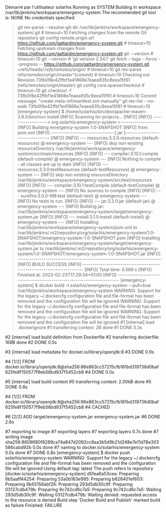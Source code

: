 Démarré par l'utilisateur solarhis
Running as SYSTEM
Building in workspace /var/lib/jenkins/workspace/emergency-system
The recommended git tool is: NONE
No credentials specified
 > git rev-parse --resolve-git-dir /var/lib/jenkins/workspace/emergency-system/.git # timeout=10
Fetching changes from the remote Git repository
 > git config remote.origin.url https://github.com/gattardm/emergency-system.git # timeout=10
Fetching upstream changes from https://github.com/gattardm/emergency-system.git
 > git --version # timeout=10
 > git --version # 'git version 2.34.1'
 > git fetch --tags --force --progress -- https://github.com/gattardm/emergency-system.git +refs/heads/*:refs/remotes/origin/* # timeout=10
 > git rev-parse refs/remotes/origin/master^{commit} # timeout=10
Checking out Revision 73fb0f8e42ffbf1e41868e7eaea935c8eea15f61 (refs/remotes/origin/master)
 > git config core.sparsecheckout # timeout=10
 > git checkout -f 73fb0f8e42ffbf1e41868e7eaea935c8eea15f61 # timeout=10
Commit message: "create meta-inf/manifest.xml manually"
 > git rev-list --no-walk 73fb0f8e42ffbf1e41868e7eaea935c8eea15f61 # timeout=10
[emergency-system] $ /home/solarhis/bin/dev/apache-maven-3.9.0/bin/mvn install
[INFO] Scanning for projects...
[INFO] 
[INFO] -------------------< org.solarhis:emergency-system >--------------------
[INFO] Building emergency-system 1.0-SNAPSHOT
[INFO]   from pom.xml
[INFO] --------------------------------[ jar ]---------------------------------
[INFO] 
[INFO] --- resources:3.3.0:resources (default-resources) @ emergency-system ---
[INFO] skip non existing resourceDirectory /var/lib/jenkins/workspace/emergency-system/src/main/resources
[INFO] 
[INFO] --- compiler:3.10.1:compile (default-compile) @ emergency-system ---
[INFO] Nothing to compile - all classes are up to date
[INFO] 
[INFO] --- resources:3.3.0:testResources (default-testResources) @ emergency-system ---
[INFO] skip non existing resourceDirectory /var/lib/jenkins/workspace/emergency-system/src/test/resources
[INFO] 
[INFO] --- compiler:3.10.1:testCompile (default-testCompile) @ emergency-system ---
[INFO] No sources to compile
[INFO] 
[INFO] --- surefire:3.0.0-M8:test (default-test) @ emergency-system ---
[INFO] No tests to run.
[INFO] 
[INFO] --- jar:3.3.0:jar (default-jar) @ emergency-system ---
[INFO] Building jar: /var/lib/jenkins/workspace/emergency-system/target/emergency-system.jar
[INFO] 
[INFO] --- install:3.1.0:install (default-install) @ emergency-system ---
[INFO] Installing /var/lib/jenkins/workspace/emergency-system/pom.xml to /var/lib/jenkins/.m2/repository/org/solarhis/emergency-system/1.0-SNAPSHOT/emergency-system-1.0-SNAPSHOT.pom
[INFO] Installing /var/lib/jenkins/workspace/emergency-system/target/emergency-system.jar to /var/lib/jenkins/.m2/repository/org/solarhis/emergency-system/1.0-SNAPSHOT/emergency-system-1.0-SNAPSHOT.jar
[INFO] ------------------------------------------------------------------------
[INFO] BUILD SUCCESS
[INFO] ------------------------------------------------------------------------
[INFO] Total time:  0.589 s
[INFO] Finished at: 2023-02-23T17:29:34+01:00
[INFO] ------------------------------------------------------------------------
[emergency-system] $ docker build -t solarhis/emergency-system --pull=true /var/lib/jenkins/workspace/emergency-system
WARNING: Support for the legacy ~/.dockercfg configuration file and file-format has been removed and the configuration file will be ignored
WARNING: Support for the legacy ~/.dockercfg configuration file and file-format has been removed and the configuration file will be ignored
WARNING: Support for the legacy ~/.dockercfg configuration file and file-format has been removed and the configuration file will be ignored
#1 [internal] load .dockerignore
#1 transferring context: 2B done
#1 DONE 0.3s

#2 [internal] load build definition from Dockerfile
#2 transferring dockerfile: 169B done
#2 DONE 0.5s

#3 [internal] load metadata for docker.io/library/openjdk:8
#3 DONE 0.9s

#4 [1/2] FROM docker.io/library/openjdk:8@sha256:86e863cc57215cfb181bd319736d0baf625fe8f150577f9eb58bd937f5452cb8
#4 DONE 0.0s

#5 [internal] load build context
#5 transferring context: 2.00kB done
#5 DONE 0.8s

#4 [1/2] FROM docker.io/library/openjdk:8@sha256:86e863cc57215cfb181bd319736d0baf625fe8f150577f9eb58bd937f5452cb8
#4 CACHED

#6 [2/2] ADD target/emergency-system.jar emergency-system.jar
#6 DONE 2.6s

#7 exporting to image
#7 exporting layers
#7 exporting layers 0.7s done
#7 writing image sha256:8609680f8289ca74a847d2092cc8aa3b5d9b21d248e7e11d78e303586cabd92b 0.0s done
#7 naming to docker.io/solarhis/emergency-system 0.0s done
#7 DONE 0.8s
[emergency-system] $ docker push solarhis/emergency-system
WARNING: Support for the legacy ~/.dockercfg configuration file and file-format has been removed and the configuration file will be ignored
Using default tag: latest
The push refers to repository [docker.io/solarhis/emergency-system]
d5fea6a53cea: Preparing
6b5aaff44254: Preparing
53a0b163e995: Preparing
b626401ef603: Preparing
9b55156abf26: Preparing
293d5db30c9f: Preparing
03127cdb479b: Preparing
9c742cd6c7a5: Preparing
9c742cd6c7a5: Waiting
293d5db30c9f: Waiting
03127cdb479b: Waiting
denied: requested access to the resource is denied
Build step 'Docker Build and Publish' marked build as failure
Finished: FAILURE
